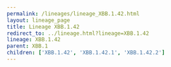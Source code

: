```yaml
---
permalink: /lineages/lineage_XBB.1.42.html
layout: lineage_page
title: Lineage XBB.1.42
redirect_to: ../lineage.html?lineage=XBB.1.42
lineage: XBB.1.42
parent: XBB.1
children: ['XBB.1.42', 'XBB.1.42.1', 'XBB.1.42.2']
---
```

